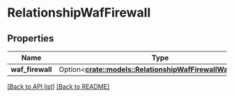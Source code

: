 # RelationshipWafFirewall

## Properties

Name | Type | Description | Notes
------------ | ------------- | ------------- | -------------
**waf_firewall** | Option<[**crate::models::RelationshipWafFirewallWafFirewall**](RelationshipWafFirewallWafFirewall.md)> |  | 

[[Back to API list]](../README.md#documentation-for-api-endpoints) [[Back to README]](../README.md)


